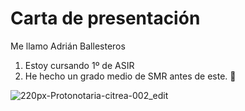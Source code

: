 # Carta de presentación

Me llamo Adrián Ballesteros

1. Estoy cursando 1º de ASIR
2. He hecho un grado medio de SMR antes de este. :tada: 

![220px-Protonotaria-citrea-002_edit](https://user-images.githubusercontent.com/115483272/196499816-9d2e8277-e124-44a5-ad1c-742ef62cb74b.jpg)
